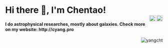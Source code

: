 <h1 align="left">Hi there 👋, I'm Chentao!   
<br>  
<a href="https://twitter.com/cht_yang" target="blank">
  <img align="right" src="https://cdn.jsdelivr.net/npm/simple-icons@3.0.1/icons/twitter.svg" alt="cht_yang" height="20" width="20" />
</a>
<a href="https://linkedin.com/in/chentao-yang-1731347b" target="blank">
  <img align="right" src="https://cdn.jsdelivr.net/npm/simple-icons@3.0.1/icons/linkedin.svg" alt="chentao-yang-1731347b" height="20" width="20" />
</a>
</h1> 

<h4 align="left">I do astrophysical researches, mostly about galaxies. Check more on my website: http://cyang.pro</h4>



[//]: # (<img src="https://github-readme-stats.vercel.app/api?username=yangcht&show_icons=true" alt="yangcht" /> </p>)
<p align="right"> <img src="https://komarev.com/ghpvc/?username=yangcht" alt="yangcht" /> </p>
</p>
